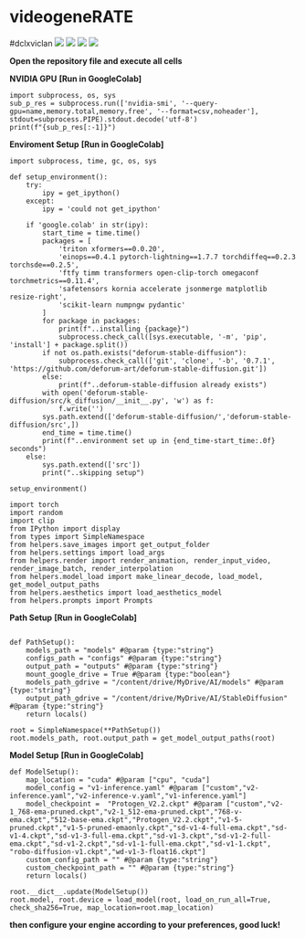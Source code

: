 # videogeneRATE
#dclxviclan
![](https://github.com/dclxviclan/videogeneRATE/blob/main/Screenshot_20230929-190004_Video%20trimmer.jpg)
![](https://github.com/dclxviclan/videogeneRATE/blob/main/Screenshot_20230929-190127_Video%20trimmer.jpg)
![](https://github.com/dclxviclan/videogeneRATE/blob/main/Screenshot_20230929-190224_Video%20trimmer.jpg)
![](https://github.com/dclxviclan/videogeneRATE/blob/main/Screenshot_20230929-190310_Video%20Player.jpg)

**Open the repository file and execute all cells**

**NVIDIA GPU**
**[Run in GoogleColab]**
```
import subprocess, os, sys
sub_p_res = subprocess.run(['nvidia-smi', '--query-gpu=name,memory.total,memory.free', '--format=csv,noheader'], stdout=subprocess.PIPE).stdout.decode('utf-8')
print(f"{sub_p_res[:-1]}")
```

**Enviroment Setup**
**[Run in GoogleColab]**
```
import subprocess, time, gc, os, sys

def setup_environment():
    try:
        ipy = get_ipython()
    except:
        ipy = 'could not get_ipython'
    
    if 'google.colab' in str(ipy):
        start_time = time.time()
        packages = [
            'triton xformers==0.0.20',
            'einops==0.4.1 pytorch-lightning==1.7.7 torchdiffeq==0.2.3 torchsde==0.2.5',
            'ftfy timm transformers open-clip-torch omegaconf torchmetrics==0.11.4',
            'safetensors kornia accelerate jsonmerge matplotlib resize-right',
            'scikit-learn numpngw pydantic'
        ]
        for package in packages:
            print(f"..installing {package}")
            subprocess.check_call([sys.executable, '-m', 'pip', 'install'] + package.split())
        if not os.path.exists("deforum-stable-diffusion"):
            subprocess.check_call(['git', 'clone', '-b', '0.7.1', 'https://github.com/deforum-art/deforum-stable-diffusion.git'])
        else:
            print(f"..deforum-stable-diffusion already exists")
        with open('deforum-stable-diffusion/src/k_diffusion/__init__.py', 'w') as f:
            f.write('')
        sys.path.extend(['deforum-stable-diffusion/','deforum-stable-diffusion/src',])
        end_time = time.time()
        print(f"..environment set up in {end_time-start_time:.0f} seconds")
    else:
        sys.path.extend(['src'])
        print("..skipping setup")

setup_environment()

import torch
import random
import clip
from IPython import display
from types import SimpleNamespace
from helpers.save_images import get_output_folder
from helpers.settings import load_args
from helpers.render import render_animation, render_input_video, render_image_batch, render_interpolation
from helpers.model_load import make_linear_decode, load_model, get_model_output_paths
from helpers.aesthetics import load_aesthetics_model
from helpers.prompts import Prompts
```

**Path Setup**
**[Run in GoogleColab]**
```

def PathSetup():
    models_path = "models" #@param {type:"string"}
    configs_path = "configs" #@param {type:"string"}
    output_path = "outputs" #@param {type:"string"}
    mount_google_drive = True #@param {type:"boolean"}
    models_path_gdrive = "/content/drive/MyDrive/AI/models" #@param {type:"string"}
    output_path_gdrive = "/content/drive/MyDrive/AI/StableDiffusion" #@param {type:"string"}
    return locals()

root = SimpleNamespace(**PathSetup())
root.models_path, root.output_path = get_model_output_paths(root)
```

**Model Setup**
**[Run in GoogleColab]**
```
def ModelSetup():
    map_location = "cuda" #@param ["cpu", "cuda"]
    model_config = "v1-inference.yaml" #@param ["custom","v2-inference.yaml","v2-inference-v.yaml","v1-inference.yaml"]
    model_checkpoint =  "Protogen_V2.2.ckpt" #@param ["custom","v2-1_768-ema-pruned.ckpt","v2-1_512-ema-pruned.ckpt","768-v-ema.ckpt","512-base-ema.ckpt","Protogen_V2.2.ckpt","v1-5-pruned.ckpt","v1-5-pruned-emaonly.ckpt","sd-v1-4-full-ema.ckpt","sd-v1-4.ckpt","sd-v1-3-full-ema.ckpt","sd-v1-3.ckpt","sd-v1-2-full-ema.ckpt","sd-v1-2.ckpt","sd-v1-1-full-ema.ckpt","sd-v1-1.ckpt", "robo-diffusion-v1.ckpt","wd-v1-3-float16.ckpt"]
    custom_config_path = "" #@param {type:"string"}
    custom_checkpoint_path = "" #@param {type:"string"}
    return locals()

root.__dict__.update(ModelSetup())
root.model, root.device = load_model(root, load_on_run_all=True, check_sha256=True, map_location=root.map_location)
```

**then configure your engine according to your preferences, good luck!**


